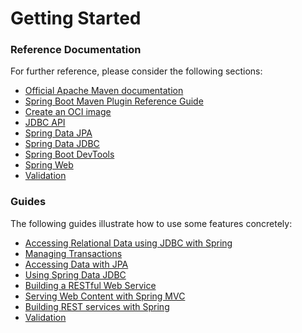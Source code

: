 # Getting Started

### Reference Documentation

For further reference, please consider the following sections:

* [Official Apache Maven documentation](https://maven.apache.org/guides/index.html)
* [Spring Boot Maven Plugin Reference Guide](https://docs.spring.io/spring-boot/docs/3.0.8/maven-plugin/reference/html/)
* [Create an OCI image](https://docs.spring.io/spring-boot/docs/3.0.8/maven-plugin/reference/html/#build-image)
* [JDBC API](https://docs.spring.io/spring-boot/docs/3.0.8/reference/htmlsingle/#data.sql)
* [Spring Data JPA](https://docs.spring.io/spring-boot/docs/3.0.8/reference/htmlsingle/#data.sql.jpa-and-spring-data)
* [Spring Data JDBC](https://docs.spring.io/spring-boot/docs/3.0.8/reference/htmlsingle/#data.sql.jdbc)
* [Spring Boot DevTools](https://docs.spring.io/spring-boot/docs/3.0.8/reference/htmlsingle/#using.devtools)
* [Spring Web](https://docs.spring.io/spring-boot/docs/3.0.8/reference/htmlsingle/#web)
* [Validation](https://docs.spring.io/spring-boot/docs/3.0.8/reference/htmlsingle/#io.validation)

### Guides

The following guides illustrate how to use some features concretely:

* [Accessing Relational Data using JDBC with Spring](https://spring.io/guides/gs/relational-data-access/)
* [Managing Transactions](https://spring.io/guides/gs/managing-transactions/)
* [Accessing Data with JPA](https://spring.io/guides/gs/accessing-data-jpa/)
* [Using Spring Data JDBC](https://github.com/spring-projects/spring-data-examples/tree/master/jdbc/basics)
* [Building a RESTful Web Service](https://spring.io/guides/gs/rest-service/)
* [Serving Web Content with Spring MVC](https://spring.io/guides/gs/serving-web-content/)
* [Building REST services with Spring](https://spring.io/guides/tutorials/rest/)
* [Validation](https://spring.io/guides/gs/validating-form-input/)

